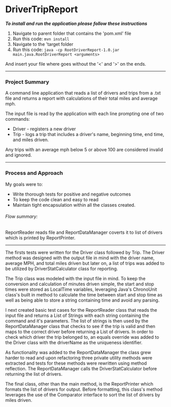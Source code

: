 DriverTripReport
======

<b>*To install and run the application please follow these instructions* </b>

1. Navigate to parent folder that contains the 'pom.xml' file
2. Run this code: `mvn install`
3. Navigate to the  'target folder 
4. Run this code: `java -cp RootDriverReport-1.0.jar main.java.RootDriverReport <arguments>`

And insert your file where <arguments> goes without the '<' and '>' on the ends.

***
### Project Summary

A command line application that reads a list of drivers and trips from a .txt file and returns a report with calculations of their total miles and average mph. 

The input file is read by the application with each line prompting one of two commands: 
+ Driver - registers a new driver
+ Trip - logs a trip that includes a driver's name, beginning time, end time, and miles driven.

Any trips with an average mph below 5 or above 100 are considered invalid and ignored.
***
### Process and Approach

My goals were to:
+ Write thorough tests for positive and negative outcomes 
+ To keep the code clean and easy to read
+ Maintain tight encapsulation within all the classes created.

###### Flow summary:

ReportReader reads file and ReportDataManager coverts it to list of drivers which is printed by ReportPrinter.
***

The firsts tests were written for the Driver class followed by Trip. The Driver method was designed with the output file in mind with the driver name, average MPH, and total miles driven but later on, a list of trips was added to be utilized by DriverStatCalculator class for reporting.

The Trip class was modeled with the input file in mind. To keep the conversion and calculation of minutes driven simple, the start and stop times were stored as LocalTime variables, leveraging Java's ChronoUnit class's built in method to calculate the time between start and stop time as well as being able to store a string containing time and avoid any parsing. 

I next created basic test cases for the ReportReader class that reads the input file and returns a List of Strings with each string containing the command and it's parameters. The list of strings is then used by the ReportDataManager class that checks to see if the trip is valid and then maps to the correct driver before returning a List of drivers. In order to check which driver the trip belonged to, an equals override was added to the Driver class with the driverName as the uniqueness identifier.

As functionality was added to the ReportDataManager the class grew harder to read and upon refactoring three private utility methods were extracted and tests for these methods were rewritten using method reflection. The ReportDataManager calls the DriverStatCalculator before returning the list of drivers. 

The final class, other than the main method, is the ReportPrinter which formats the list of drivers for output. Before formatting, this class's method leverages the use of the Comparator interface to sort the list of drivers by miles driven.


